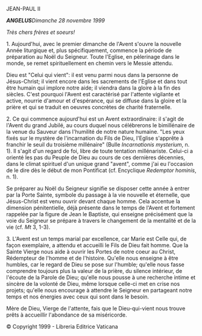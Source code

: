 JEAN-PAUL II

***ANGELUS****Dimanche 28 novembre 1999*

*Très chers frères et soeurs!*

1\. Aujourd'hui, avec le premier dimanche de l'Avent s'ouvre la nouvelle Année liturgique et, plus spécifiquement, commence la période de préparation au Noël du Seigneur. Toute l'Eglise, en pèlerinage dans le monde, se remet spirituellement en chemin vers le Messie attendu.

Dieu est "Celui qui vient": il est venu parmi nous dans la personne de Jésus-Christ; il vient encore dans les sacrements de l'Eglise et dans tout être humain qui implore notre aide; il viendra dans la gloire à la fin des siècles. C'est pourquoi l'Avent est caractérisé par l'attente vigilante et active, nourrie d'amour et d'espérance, qui se diffuse dans la gloire et la prière et qui se traduit en oeuvres concrètes de charité fraternelle.

2\. Ce qui commence aujourd'hui est un Avent extraordinaire: il s'agit de l'Avent du grand Jubilé, au cours duquel nous célébrerons le bimillénaire de la venue du Sauveur dans l'humilité de notre nature humaine. "Les yeux fixés sur le mystère de l'incarnation du Fils de Dieu, l'Eglise s'apprête à franchir le seuil du troisième millénaire" (Bulle *Incarnationis mysterium*, n. 1). Il s'agit d'un regard de foi, libre de toute tentation millénariste. Celui-ci a orienté les pas du Peuple de Dieu au cours de ces dernières décennies, dans le climat spirituel d'un unique grand "avent", comme j'ai eu l'occasion de le dire dès le début de mon Pontificat (cf. Encyclique *Redemptor hominis*, n. 1).

Se préparer au Noël du Seigneur signifie se disposer cette année à entrer par la Porte Sainte, symbole du passage à la vie nouvelle et éternelle, que Jésus-Christ est venu ouvrir devant chaque homme. Cela accentue la dimension pénitentielle, déjà présente dans le temps de l'Avent et fortement rappelée par la figure de Jean le Baptiste, qui enseigne précisément que la voie du Seigneur se prépare à travers le changement de la mentalité et de la vie (cf. *Mt* 3, 1-3).

3\. L'Avent est un temps marial par excellence, car Marie est Celle qui, de façon exemplaire, a attendu et accueilli le Fils de Dieu fait homme. Que la Sainte Vierge nous aide à ouvrir les Portes de notre coeur au Christ, Rédempteur de l'homme et de l'histoire. Qu'elle nous enseigne à être humbles, car le regard de Dieu se pose sur l'humble; qu'elle nous fasse comprendre toujours plus la valeur de la prière, du silence intérieur, de l'écoute de la Parole de Dieu; qu'elle nous pousse à une recherche intime et sincère de la volonté de Dieu, même lorsque celle-ci met en crise nos projets; qu'elle nous encourage à attendre le Seigneur en partageant notre temps et nos énergies avec ceux qui sont dans le besoin.

Mère de Dieu, Vierge de l'attente, fais que le Dieu-qui-vient nous trouve prêts à accueillir l'abondance de sa miséricorde.

© Copyright 1999 - Libreria Editrice Vaticana